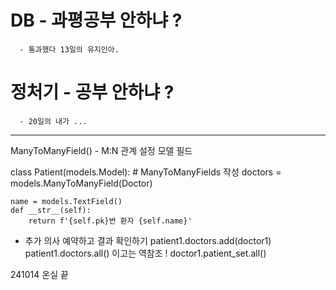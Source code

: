 # DB - 과평공부 안하냐 ? 
      - 통과했다 13일의 유지인아.

# 정처기 - 공부 안하냐 ?
      - 20일의 내가 ...

--------------------------------------

ManyToManyField() - M:N 관계 설정 모델 필드

class Patient(models.Model):
    # ManyToManyFields 작성
    doctors = models.ManyToManyField(Doctor)
    
    name = models.TextField()
    def __str__(self):
        return f'{self.pk}번 환자 {self.name}'

- 추가 의사 예약하고 결과 확인하기 
patient1.doctors.add(doctor1)
patient1.doctors.all()
이고는 역참조 ! 
doctor1.patient_set.all()


241014 온실 끝 